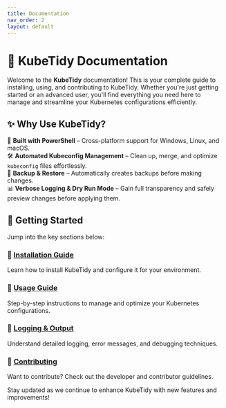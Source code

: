 ```yaml
---
title: Documentation
nav_order: 2
layout: default
---
```


# 📖 KubeTidy Documentation

Welcome to the **KubeTidy** documentation! This is your complete guide to installing, using, and contributing to KubeTidy. Whether you're just getting started or an advanced user, you'll find everything you need here to manage and streamline your Kubernetes configurations efficiently.

## ✨ Why Use KubeTidy?

🚀 **Built with PowerShell** – Cross-platform support for Windows, Linux, and macOS.  
🛠️ **Automated Kubeconfig Management** – Clean up, merge, and optimize `kubeconfig` files effortlessly.  
📌 **Backup & Restore** – Automatically creates backups before making changes.  
📊 **Verbose Logging & Dry Run Mode** – Gain full transparency and safely preview changes before applying them.

## 📌 Getting Started
Jump into the key sections below:

### 🔹 [Installation Guide](docs/installation)
Learn how to install KubeTidy and configure it for your environment.

### 🔹 [Usage Guide](docs/usage)
Step-by-step instructions to manage and optimize your Kubernetes configurations.

### 🔹 [Logging & Output](docs/logging-output)
Understand detailed logging, error messages, and debugging techniques.

### 🔹 [Contributing](docs/contributing)
Want to contribute? Check out the developer and contributor guidelines.

Stay updated as we continue to enhance KubeTidy with new features and improvements!

